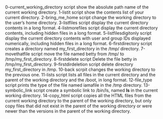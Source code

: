 0-current_working_directory script show the absolute path name of the current working directory.
1-listit script show the contents list of your current directory.
2-bring_me_home script change the working directory to the user’s home directory.
3-listfiles script display the current directory contents in a long format.
4-listmorefiles script display the current directory contents, including hidden files in a long format.
5-listfilesdigitonly script display the current directory contents with user and group IDs displayed numerically, including hidden files in a long format.
6-firstdirectory script creates a directory named my_first_directory in the /tmp/ directory.
7-movethatfile script move the file named betty from /tmp/ to /tmp/my_first_directory.
8-firstdelete script Delete the file betty in /tmp/my_first_directory.
9-firstdirdeletion script delete directory my_first_directory in /tmp.
10-back scrpit changes the working directory to the previous one.
11-lists script lists all files in the current directory and the parent of the working directory and the /boot, in long format.
12-file_type script prints the type of the file named iamafile in the /tmp directory.
13-symbolic_link script create a symbolic link to /bin/ls, named __ls__ in the current working directory.
14-copy_html script copies all the HTML files from the current working directory to the parent of the working directory, but only copy files that did not exist in the parent of the working directory or were newer than the versions in the parent of the working directory.
 

